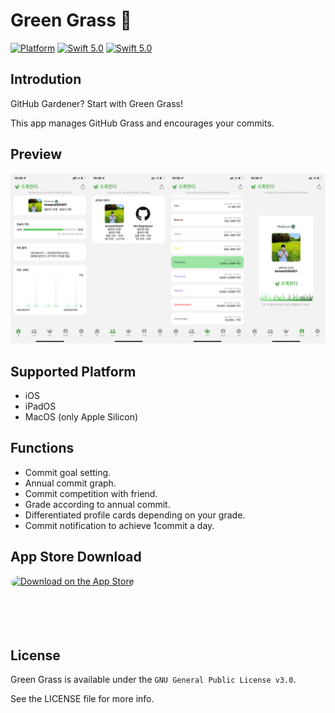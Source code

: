 # Green Grass 🌿

[![Platform](https://img.shields.io/badge/platform-iOS-green.svg?style=flat)](https://github.com/kimain050401/green-grass-ios)
[![Swift 5.0](https://img.shields.io/badge/Swift-5.5-orange.svg?style=flat)](https://developer.apple.com/swift/)
[![Swift 5.0](https://img.shields.io/badge/license-GPL--3.0-lightgrey?style=flat)](https://github.com/kimain050401/green-grass-ios/blob/main/LICENSE)

## Introdution

GitHub Gardener? Start with Green Grass!

This app manages GitHub Grass and encourages your commits.

## Preview

![Preview](preview.PNG)

## Supported Platform

- iOS
- iPadOS
- MacOS (only Apple Silicon)

## Functions

- Commit goal setting.
- Annual commit graph.
- Commit competition with friend.
- Grade according to annual commit.
- Differentiated profile cards depending on your grade.
- Commit notification to achieve 1commit a day.

## App Store Download

<a href="https://apps.apple.com/kr/app/초록잔디/id1602956399" style="display: inline-block; overflow: hidden; border-radius: 13px; width: 250px; height: 83px;"><img src="https://tools.applemediaservices.com/api/badges/download-on-the-app-store/black/en-US?size=250x83&amp" alt="Download on the App Store" style="border-radius: 13px; width: 250px; height: 83px;"></a>

## License

Green Grass is available under the `GNU General Public License v3.0`.

See the LICENSE file for more info.
